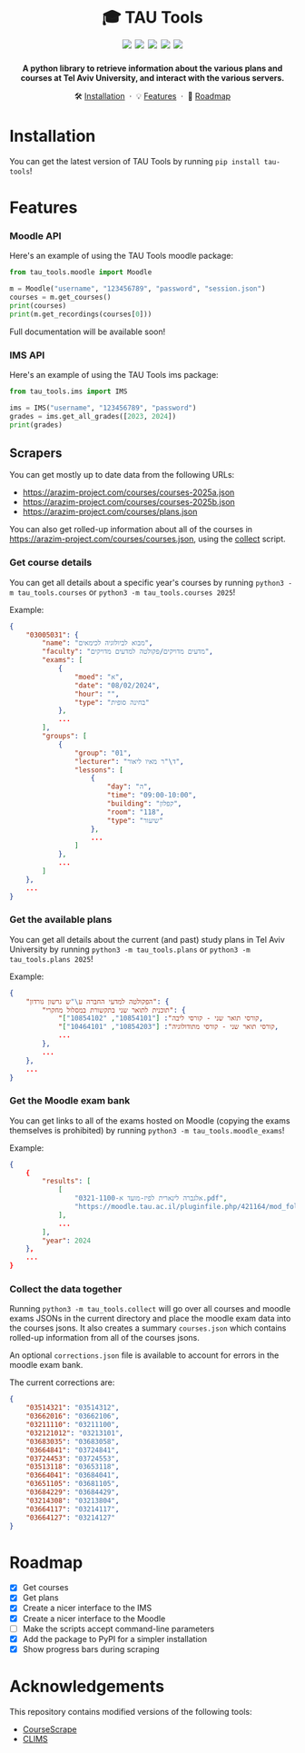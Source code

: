 <h1 align="center">
    🎓 TAU Tools
    <br />
    <img src="https://img.shields.io/badge/updated-2024-purple.svg">
    <img src="https://img.shields.io/pypi/v/tau-tools">
    <img src="https://img.shields.io/badge/license-MIT-blue.svg">
    <img src="https://img.shields.io/badge/PRs-welcome-brightgreen.svg">
    <img src="https://img.shields.io/badge/tau-unofficial-red.svg">
</h1>

<p align="center">
    <b>A python library to retrieve information about the various plans and courses at Tel Aviv University, and interact with the various servers.</b>
</p>

<p align="center">
    🛠️ <a href="#installation">Installation</a>
    &nbsp;&middot&nbsp;
    💡 <a href="#features">Features</a>
    &nbsp;&middot&nbsp;
    🚗 <a href="#roadmap">Roadmap</a>
</p>

# Installation

You can get the latest version of TAU Tools by running `pip install tau-tools`!

# Features

### Moodle API

Here's an example of using the TAU Tools moodle package:

```python
from tau_tools.moodle import Moodle

m = Moodle("username", "123456789", "password", "session.json")
courses = m.get_courses()
print(courses)
print(m.get_recordings(courses[0]))
```

Full documentation will be available soon!

### IMS API

Here's an example of using the TAU Tools ims package:

```python
from tau_tools.ims import IMS

ims = IMS("username", "123456789", "password")
grades = ims.get_all_grades([2023, 2024])
print(grades)
```

## Scrapers

You can get mostly up to date data from the following URLs:

-   https://arazim-project.com/courses/courses-2025a.json
-   https://arazim-project.com/courses/courses-2025b.json
-   https://arazim-project.com/courses/plans.json

You can also get rolled-up information about all of the courses in https://arazim-project.com/courses/courses.json, using the [collect](#collect-the-data-together) script.

### Get course details

You can get all details about a specific year's courses by running `python3 -m tau_tools.courses` or `python3 -m tau_tools.courses 2025`!

Example:

```json
{
    "03005031": {
        "name": "מבוא לביולוגיה לכימאים",
        "faculty": "מדעים מדויקים/פקולטה למדעים מדויקים",
        "exams": [
            {
                "moed": "א",
                "date": "08/02/2024",
                "hour": "",
                "type": "בחינה סופית"
            },
            ...
        ],
        "groups": [
            {
                "group": "01",
                "lecturer": "ד\"ר מאיו ליאור",
                "lessons": [
                    {
                        "day": "ה",
                        "time": "09:00-10:00",
                        "building": "קפלון",
                        "room": "118",
                        "type": "שיעור"
                    },
                    ...
                ]
            },
            ...
        ]
    },
    ...
}
```

### Get the available plans

You can get all details about the current (and past) study plans in Tel Aviv University by running `python3 -m tau_tools.plans` or `python3 -m tau_tools.plans 2025`!

Example:

```json
{
    "הפקולטה למדעי החברה ע\"ש גרשון גורדון": {
        "תוכנית לתואר שני בתקשורת במסלול מחקרי": {
            "קורסי תואר שני - קורסי ליבה": ["10854101", "10854102"],
            "קורסי תואר שני - קורסי מתודולוגיה": ["10854203", "10464101"],
            ...
        },
        ...
    },
    ...
}
```

### Get the Moodle exam bank

You can get links to all of the exams hosted on Moodle (copying the exams themselves is prohibited) by running `python3 -m tau_tools.moodle_exams`!

Example:

```json
{
    {
        "results": [
            [
                "0321-1100-אלגברה לינארית לפיז-מועד א.pdf",
                "https://moodle.tau.ac.il/pluginfile.php/421164/mod_folder/content/0/0321-1100-%D7%90%D7%9C%D7%92%D7%91%D7%A8%D7%94%20%D7%9C%D7%99%D7%A0%D7%90%D7%A8%D7%99%D7%AA%20%D7%9C%D7%A4%D7%99%D7%96-%D7%9E%D7%95%D7%A2%D7%93%20%D7%90.pdf"
            ],
            ...
        ],
        "year": 2024
    },
    ...
}
```

### Collect the data together

Running `python3 -m tau_tools.collect` will go over all courses and moodle exams JSONs in the current directory and place the moodle exam data into the courses jsons. It also creates a summary `courses.json` which contains rolled-up information from all of the courses jsons.

An optional `corrections.json` file is available to account for errors in the moodle exam bank.

The current corrections are:

```json
{
    "03514321": "03514312",
    "03662016": "03662106",
    "03211110": "03211100",
    "032121012": "03213101",
    "03683035": "03683058",
    "03664841": "03724841",
    "03724453": "03724553",
    "03513118": "03653118",
    "03664041": "03684041",
    "03651105": "03681105",
    "03684229": "03684429",
    "03214308": "03213804",
    "03664117": "03214117",
    "03664127": "03214127"
}
```

# Roadmap

-   [x] Get courses
-   [x] Get plans
-   [x] Create a nicer interface to the IMS
-   [x] Create a nicer interface to the Moodle
-   [ ] Make the scripts accept command-line parameters
-   [x] Add the package to PyPI for a simpler installation
-   [x] Show progress bars during scraping

# Acknowledgements

This repository contains modified versions of the following tools:

-   [CourseScrape](https://github.com/TAUHacks/CourseScrape)
-   [CLIMS](https://github.com/TAUHacks/clims)
